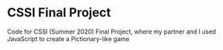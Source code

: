 # CSSI Final Project
Code for CSSI (Summer 2020) Final Project, where my partner and I used JavaScript to create a Pictionary-like game
